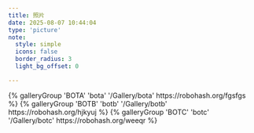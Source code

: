 ```yaml
---
title: 照片
date: 2025-08-07 10:44:04
type: 'picture'
note:
  style: simple
  icons: false
  border_radius: 3
  light_bg_offset: 0

---
```


<div class="gallery-group-main">
{% galleryGroup 'BOTA' 'bota' '/Gallery/bota' https://robohash.org/fgsfgs %}
{% galleryGroup 'BOTB' 'botb' '/Gallery/botb' https://robohash.org/hjkyuj %}
{% galleryGroup 'BOTC' 'botc' '/Gallery/botc' https://robohash.org/weeqr %}
</div>

